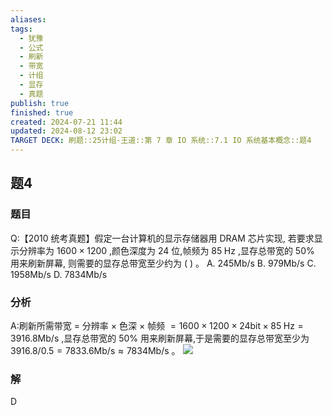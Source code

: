 ```yaml
---
aliases: 
tags:
  - 犹豫
  - 公式
  - 刷新
  - 带宽
  - 计组
  - 显存
  - 真题
publish: true
finished: true
created: 2024-07-21 11:44
updated: 2024-08-12 23:02
TARGET DECK: 刷题::25计组-王道::第 7 章 IO 系统::7.1 IO 系统基本概念::题4
---
```


## 题4
### 题目
Q:【2010 统考真题】假定一台计算机的显示存储器用 DRAM 芯片实现, 若要求显示分辨率为 ${1600} \times {1200}$ ,颜色深度为 24 位,帧频为 ${85}\mathrm{\;{Hz}}$ ,显存总带宽的 ${50}\%$ 用来刷新屏幕, 则需要的显存总带宽至少约为 ( ) 。
A. ${245}\mathrm{{Mb}}/\mathrm{s}$ B. ${979}\mathrm{{Mb}}/\mathrm{s}$ C. ${1958}\mathrm{{Mb}}/\mathrm{s}$ D. ${7834}\mathrm{{Mb}}/\mathrm{s}$
### 分析
A:刷新所需带宽 $=$ 分辨率 $\times$ 色深 $\times$ 帧频 $= {1600} \times  {1200} \times  {24}\mathrm{{bit}} \times  {85}\mathrm{\;{Hz}} = {3916.8}\mathrm{{Mb}}/\mathrm{s}$ ,显存总带宽的 ${50}\%$ 用来刷新屏幕,于是需要的显存总带宽至少为 ${3916.8}/{0.5} = {7833.6}\mathrm{{Mb}}/\mathrm{s} \approx  {7834}\mathrm{{Mb}}/\mathrm{s}$ 。
![](https://img.hwenyi.live/202408122306605.webp)
### 解
D
<!--ID: 1723725340366-->
